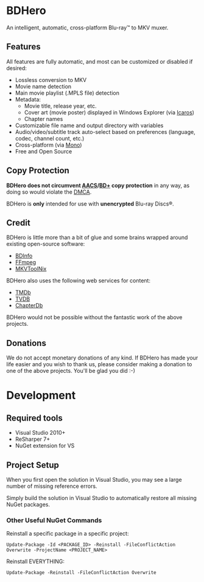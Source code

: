 # BDHero

An intelligent, automatic, cross-platform Blu-ray™ to MKV muxer.

## Features

All features are fully automatic, and most can be customized or disabled if desired:

*  Lossless conversion to MKV
*  Movie name detection
*  Main movie playlist (.MPLS file) detection
*  Metadata:
    *  Movie title, release year, etc.
    *  Cover art (movie poster) displayed in Windows Explorer (via [Icaros][icaros])
    *  Chapter names
*  Customizable file name and output directory with variables
*  Audio/video/subtitle track auto-select based on preferences (language, codec, channel count, etc.)
*  Cross-platform (via [Mono][mono])
*  Free and Open Source

## Copy Protection

**BDHero does not circumvent [AACS][aacs]/[BD+][bdplus] copy protection** in any way,
as doing so would violate the [DMCA][dmca].

BDHero is **only** intended for use with **unencrypted** Blu-ray Discs®.

## Credit

BDHero is little more than a bit of glue and some brains wrapped around existing open-source software:

*  [BDInfo][bdinfo]
*  [FFmpeg][ffmpeg]
*  [MKVToolNix][mkvtoolnix]

BDHero also uses the following web services for content:

*  [TMDb][tmdb]
*  [TVDB][tvdb]
*  [ChapterDb][chapterdb]

BDHero would not be possible without the fantastic work of the above projects.

## Donations

We do not accept monetary donations of any kind.  If BDHero has made your life easier
and you wish to thank us, please consider making a donation to one of the above projects.
You'll be glad you did :-)

# Development

## Required tools

*  Visual Studio 2010+
*  ReSharper 7+
*  NuGet extension for VS

## Project Setup

When you first open the solution in Visual Studio, you may see a large number of missing reference errors.

Simply build the solution in Visual Studio to automatically restore all missing NuGet packages.

### Other Useful NuGet Commands

Reinstall a specific package in a specific project:

    Update-Package -Id <PACKAGE_ID> -Reinstall -FileConflictAction Overwrite -ProjectName <PROJECT_NAME>

Reinstall EVERYTHING:

    Update-Package -Reinstall -FileConflictAction Overwrite

[mono]: http://mono-project.com/
[bdinfo]: http://cinemasquid.com/blu-ray/tools/bdinfo
[ffmpeg]: http://ffmpeg.org/
[mkvtoolnix]: http://bunkus.org/videotools/mkvtoolnix/
[tmdb]: http://tmdb.org/
[tvdb]: http://thetvdb.com/
[chapterdb]: http://chapterdb.org/
[icaros]: http://shark007.net/tools.html
[aacs]: http://en.wikipedia.org/wiki/Advanced_Access_Content_System
[bdplus]: http://en.wikipedia.org/wiki/BD%2B
[dmca]: http://en.wikipedia.org/wiki/Digital_Millennium_Copyright_Act
